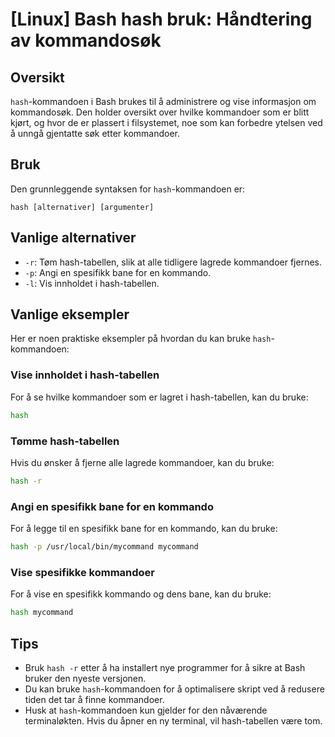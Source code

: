 # [Linux] Bash hash bruk: Håndtering av kommandosøk

## Oversikt
`hash`-kommandoen i Bash brukes til å administrere og vise informasjon om kommandosøk. Den holder oversikt over hvilke kommandoer som er blitt kjørt, og hvor de er plassert i filsystemet, noe som kan forbedre ytelsen ved å unngå gjentatte søk etter kommandoer.

## Bruk
Den grunnleggende syntaksen for `hash`-kommandoen er:

```
hash [alternativer] [argumenter]
```

## Vanlige alternativer
- `-r`: Tøm hash-tabellen, slik at alle tidligere lagrede kommandoer fjernes.
- `-p`: Angi en spesifikk bane for en kommando.
- `-l`: Vis innholdet i hash-tabellen.

## Vanlige eksempler
Her er noen praktiske eksempler på hvordan du kan bruke `hash`-kommandoen:

### Vise innholdet i hash-tabellen
For å se hvilke kommandoer som er lagret i hash-tabellen, kan du bruke:

```bash
hash
```

### Tømme hash-tabellen
Hvis du ønsker å fjerne alle lagrede kommandoer, kan du bruke:

```bash
hash -r
```

### Angi en spesifikk bane for en kommando
For å legge til en spesifikk bane for en kommando, kan du bruke:

```bash
hash -p /usr/local/bin/mycommand mycommand
```

### Vise spesifikke kommandoer
For å vise en spesifikk kommando og dens bane, kan du bruke:

```bash
hash mycommand
```

## Tips
- Bruk `hash -r` etter å ha installert nye programmer for å sikre at Bash bruker den nyeste versjonen.
- Du kan bruke `hash`-kommandoen for å optimalisere skript ved å redusere tiden det tar å finne kommandoer.
- Husk at `hash`-kommandoen kun gjelder for den nåværende terminaløkten. Hvis du åpner en ny terminal, vil hash-tabellen være tom.